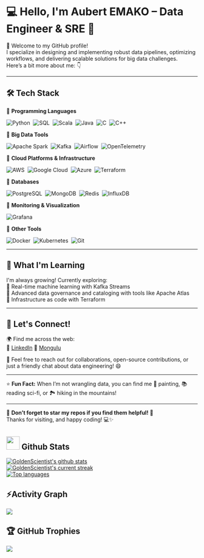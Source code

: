 # 💻 Hello, I'm Aubert EMAKO – Data Engineer & SRE 🚀

👋 Welcome to my GitHub profile!  
I specialize in designing and implementing robust data pipelines, optimizing workflows, and delivering scalable solutions for big data challenges.  
Here’s a bit more about me: 👇

---

## 🛠️ **Tech Stack**
🔹 **Programming Languages** 

![Python](https://img.shields.io/badge/-Python-3776AB?logo=python&logoColor=white)&nbsp;
![SQL](https://img.shields.io/badge/-SQL-4479A1?logo=postgresql&logoColor=white)&nbsp;
![Scala](https://img.shields.io/badge/-Scala-DC322F?logo=scala&logoColor=white)&nbsp;
![Java](https://img.shields.io/badge/-Java-007396?logo=java&logoColor=white)&nbsp;
![C](https://img.shields.io/badge/-C-A8B9CC?logo=c&logoColor=white)&nbsp;
![C++](https://img.shields.io/badge/-C++-00599C?logo=cplusplus&logoColor=white)

🔹 **Big Data Tools**  

![Apache Spark](https://img.shields.io/badge/-Apache%20Spark-E25A1C?logo=apachespark&logoColor=white)&nbsp;
![Kafka](https://img.shields.io/badge/-Apache%20Kafka-231F20?logo=apachekafka&logoColor=white)&nbsp;
![Airflow](https://img.shields.io/badge/-Apache%20Airflow-017CEE?logo=apacheairflow&logoColor=white)&nbsp;
![OpenTelemetry](https://img.shields.io/badge/-OpenTelemetry-F26322?logo=opentelemetry&logoColor=white)

🔹 **Cloud Platforms & Infrastructure**  

![AWS](https://img.shields.io/badge/-AWS-232F3E?logo=amazonaws&logoColor=white)&nbsp;
![Google Cloud](https://img.shields.io/badge/-Google%20Cloud-4285F4?logo=googlecloud&logoColor=white)&nbsp;
![Azure](https://img.shields.io/badge/-Azure-0078D4?logo=microsoftazure&logoColor=white)&nbsp;
![Terraform](https://img.shields.io/badge/-Terraform-623CE4?logo=terraform&logoColor=white)

🔹 **Databases**  

![PostgreSQL](https://img.shields.io/badge/-PostgreSQL-336791?logo=postgresql&logoColor=white)&nbsp;
![MongoDB](https://img.shields.io/badge/-MongoDB-47A248?logo=mongodb&logoColor=white)&nbsp;
![Redis](https://img.shields.io/badge/-Redis-DC382D?logo=redis&logoColor=white)&nbsp;
![InfluxDB](https://img.shields.io/badge/-InfluxDB-22ADF6?logo=influxdb&logoColor=white)

🔹 **Monitoring & Visualization**  

![Grafana](https://img.shields.io/badge/-Grafana-F46800?logo=grafana&logoColor=white)&nbsp;

🔹 **Other Tools**  

![Docker](https://img.shields.io/badge/-Docker-2496ED?logo=docker&logoColor=white)&nbsp;
![Kubernetes](https://img.shields.io/badge/-Kubernetes-326CE5?logo=kubernetes&logoColor=white)&nbsp;
![Git](https://img.shields.io/badge/-Git-F05032?logo=git&logoColor=white)

---

## 🌱 **What I'm Learning**
I'm always growing! Currently exploring:  
🔹 Real-time machine learning with Kafka Streams  
🔹 Advanced data governance and cataloging with tools like Apache Atlas  
🔹 Infrastructure as code with Terraform  

---

## 🤝 **Let's Connect!**
🌍 Find me across the web:  
🔗 [LinkedIn](https://www.linkedin.com/in/aubert-e-5a9305101/)
🔗 [Mongulu](https://www.mongulu.cm/en_index.html)  

💬 Feel free to reach out for collaborations, open-source contributions, or just a friendly chat about data engineering! 😄

---

⭐️ **Fun Fact:** When I’m not wrangling data, you can find me 🎨 painting, 📚 reading sci-fi, or 🏞️ hiking in the mountains!

---

🔔 **Don’t forget to star my repos if you find them helpful!** 🌟  
Thanks for visiting, and happy coding! 💻✨

## <img src="https://media.giphy.com/media/iY8CRBdQXODJSCERIr/giphy.gif" width="35"><b> Github Stats </b>

[![GoldenScientist's github stats](https://bad-apple-github-readme.vercel.app/api?username=GoldenScientist&show_icons=true&count_private=true&line_height=20&icon_color=00b3ff&theme=blue-green&title_color=00b3ff)](#)  
[![GoldenScientist's current streak](https://streak-stats.demolab.com/?user=GoldenScientist&count_private=true&theme=blue-green&title_color=00b3ff)](#)  
[![Top languages](https://github-readme-mwendwa.vercel.app/api/top-langs/?username=GoldenScientist&layout=compact&count_private=true&theme=blue-green&title_color=00b3ff)](#)

## ⚡Activity Graph
<img align="center" src="https://github-readme-activity-graph.vercel.app/graph?username=GoldenScientist&theme=react-dark"/>

## 🏆 GitHub Trophies
![](https://github-profile-trophy.vercel.app/?username=GoldenScientist&theme=default&no-frame=false&no-bg=false&margin-w=4)
